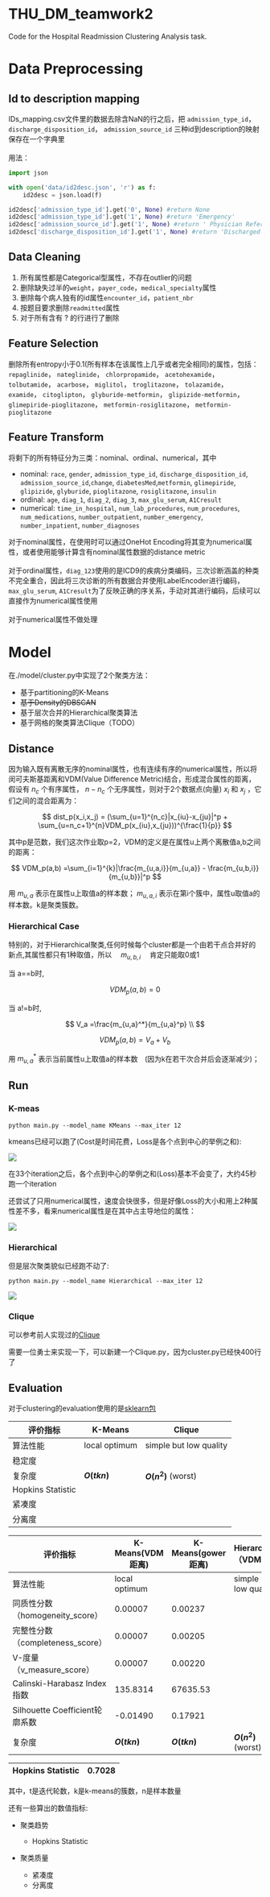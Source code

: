 # THU_DM_teamwork2
Code for the Hospital Readmission Clustering Analysis task.

# Data Preprocessing
## Id to description mapping
IDs_mapping.csv文件里的数据去除含NaN的行之后，把 `admission_type_id`， `discharge_disposition_id`，  `admission_source_id` 三种id到description的映射保存在一个字典里<br><br>用法：
```python
import json

with open('data/id2desc.json', 'r') as f:
    id2desc = json.load(f)

id2desc['admission_type_id'].get('0', None) #return None
id2desc['admission_type_id'].get('1', None) #return 'Emergency'
id2desc['admission_source_id'].get('1', None) #return ' Physician Referral'
id2desc['discharge_disposition_id'].get('1', None) #return 'Discharged to home'
```

## Data Cleaning
1. 所有属性都是Categorical型属性，不存在outlier的问题
2. 删除缺失过半的`weight`，`payer_code`，`medical_specialty`属性
3. 删除每个病人独有的id属性`encounter_id`，`patient_nbr`
4. 按题目要求删除`readmitted`属性
5. 对于所有含有 ? 的行进行了删除

## Feature Selection
删除所有entropy小于0.1(所有样本在该属性上几乎或者完全相同)的属性，包括：
 `repaglinide`，
 `nateglinide`，
 `chlorpropamide`，
 `acetohexamide`，
 `tolbutamide`，
 `acarbose`，
 `miglitol`，
 `troglitazone`，
 `tolazamide`，
 `examide`，
 `citoglipton`，
 `glyburide-metformin`，
 `glipizide-metformin`，
 `glimepiride-pioglitazone`，
 `metformin-rosiglitazone`，
 `metformin-pioglitazone`

 ## Feature Transform
 将剩下的所有特征分为三类：nominal、ordinal、numerical，其中
 - nominal: `race`, `gender`, `admission_type_id`, `discharge_disposition_id`, `admission_source_id`,`change`, `diabetesMed`,`metformin`, `glimepiride`, `glipizide`, `glyburide`, `pioglitazone`,
       `rosiglitazone`, `insulin`
 - ordinal: `age`, `diag_1`,
       `diag_2`, `diag_3`, `max_glu_serum`, `A1Cresult`
 - numerical: `time_in_hospital`,
       `num_lab_procedures`, `num_procedures`, `num_medications`,
       `number_outpatient`, `number_emergency`, `number_inpatient`, `number_diagnoses`

对于nominal属性，在使用时可以通过OneHot Encoding将其变为numerical属性，或者使用能够计算含有nominal属性数据的distance metric<br><br>
对于ordinal属性，`diag_123`使用的是ICD9的疾病分类编码，三次诊断涵盖的种类不完全重合，因此将三次诊断的所有数据合并使用LabelEncoder进行编码，`max_glu_serum`, `A1Cresult`为了反映正确的序关系，手动对其进行编码，后续可以直接作为numerical属性使用<br><br>
对于numerical属性不做处理


# Model

在./model/cluster.py中实现了2个聚类方法：

- 基于partitioning的K-Means
- ~~基于Density的DBSCAN~~
- 基于层次合并的Hierarchical聚类算法
- 基于网格的聚类算法Clique（TODO）



## Distance

因为输入既有离散无序的nominal属性，也有连续有序的numerical属性，所以将闵可夫斯基距离和VDM(Value Difference Metric)结合，形成混合属性的距离，假设有    $n_c$    个有序属性，    $n-n_c$    个无序属性，则对于2个数据点(向量)    $x_i$    和    $x_j$    ，它们之间的混合距离为：

$$
dist_p(x_i,x_j) = (\sum_{u=1}^{n_c}|x_{iu}-x_{ju}|^p + \sum_{u=n_c+1}^{n}VDM_p(x_{iu},x_{ju}))^{\frac{1}{p}}
$$


其中p是范数，我们这次作业取p=2，VDM的定义是在属性u上两个离散值a,b之间的距离：


$$
VDM_p(a,b) =\sum_{i=1}^{k}|\frac{m_{u,a,i}}{m_{u,a}} - \frac{m_{u,b,i}}{m_{u,b}}|^p
$$

用   $m_{u,a}$     表示在属性u上取值a的样本数；    $m_{u,a,i}$     表示在第i个簇中，属性u取值a的样本数。k是聚类簇数。

### Hierarchical Case

特别的，对于Hierarchical聚类,任何时候每个cluster都是一个由若干点合并好的新点,其属性都只有1种取值，所以　 $m_{u,b,i}$　 肯定只能取0或1

当 a==b时,

$$
VDM_p(a,b) =0
$$


当 a!=b时,

$$
V_a =\frac{m_{u,a}^*}{m_{u,a}^p} \\
$$

$$
VDM_p(a,b) =  V_a + V_b
$$

用   $m_{u,a}^*$     表示当前属性u上取值a的样本数　(因为k在若干次合并后会逐渐减少)；







## Run

### K-meas

```
python main.py --model_name KMeans --max_iter 12
```

kmeans已经可以跑了(Cost是时间花费，Loss是各个点到中心的举例之和):

![](pic/kmeans.png)

在33个iteration之后，各个点到中心的举例之和(Loss)基本不会变了，大约45秒跑一个iteration

还尝试了只用numerical属性，速度会快很多，但是好像Loss的大小和用上2种属性差不多，看来numerical属性是在其中占主导地位的属性：

![](pic/kmeans_only_numeric.png)

### Hierarchical

但是层次聚类貌似已经跑不动了:

```
python main.py --model_name Hierarchical --max_iter 12
```

![](pic/Hierarchical_cluster.png)

### Clique

可以参考前人实现过的[Clique](https://github.com/georgekatona/Clique)

需要一位勇士来实现一下，可以新建一个Clique.py，因为cluster.py已经快400行了

## Evaluation

对于clustering的evaluation使用的是[sklearn包](https://scikit-learn.org/stable/modules/clustering.html#clustering-performance-evaluation)

| 评价指标           | K-Means       | Clique                 |
| ------------------ | ------------- | ---------------------- |
| 算法性能           | local optimum | simple but low quality |
| 稳定度             |               |                        |
| 复杂度             | **$O(tkn)$**  | **$O(n^2)$** (worst)   |
| Hopkins  Statistic |               |                        |
| 紧凑度             |               |                        |
| 分离度             |               |                        |

| 评价指标                           | K-Means(VDM距离)|K-Means(gower距离)      |Hierarchical（VDM距离）|
| ------------------                | ------------- | -------------- |---- |
| 算法性能                           | local optimum |  |simple but low quality|
| 同质性分数（homogeneity_score）     |0.00007       | 0.00237           ||
| 完整性分数（completeness_score）    |0.00007       | 0.00205               ||
| V-度量（v_measure_score）           |0.00007        |0.00220               ||
| Calinski-Harabasz Index指数        |135.8314        |67635.53        ||
| Silhouette Coefficient轮廓系数      |-0.01490       | 0.17921        ||
| 复杂度                              | **$O(tkn)$**  |**$O(tkn)$** |**$O(n^2)$** (worst) |

| Hopkins  Statistic                 |        0.7028  |
| ------------------                | ------------- |


其中，t是迭代轮数，k是k-means的簇数，n是样本数量

还有一些算出的数值指标:

- 聚类趋势
  - Hopkins  Statistic

- 聚类质量
  - 紧凑度
  - 分离度
